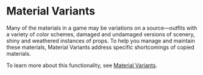 # Material Variants

Many of the materials in a game may be variations on a source&mdash;outfits with a variety of color schemes, damaged and undamaged versions of scenery, shiny and weathered instances of props. To help you manage and maintain these materials, Material Variants address specific shortcomings of copied materials.

To learn more about this functionality, see [Material Variants](https://docs.unity3d.com/2022.1/Documentation/Manual/materialvariant-landingpage.html).
